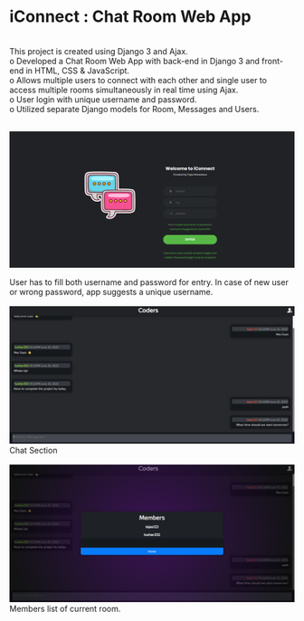 # iConnect : Chat Room Web App 
</br>
This project is created using Django 3 and Ajax.</br>
o	Developed a Chat Room Web App with back-end in Django 3 and front-end in HTML, CSS & JavaScript. </br>
o	Allows multiple users to connect with each other and single user to access multiple rooms simultaneously in real time using Ajax. </br>
o	User login with unique username and password. </br>
o	Utilized separate Django models for Room, Messages and Users. </br>
</br>

![Screenshot](https://github.com/styxOO7/iConnect-Web-App/blob/master/c3.png) 

User has to fill both username and password for entry. In case of new user or wrong password, app suggests a unique username.</br>
</br>
![Screenshot](https://github.com/styxOO7/iConnect-Web-App/blob/master/c4.png)
</br>
Chat Section</br>
</br>
![Screenshot](https://github.com/styxOO7/iConnect-Web-App/blob/master/c5.png)
Members list of current room.</br>
